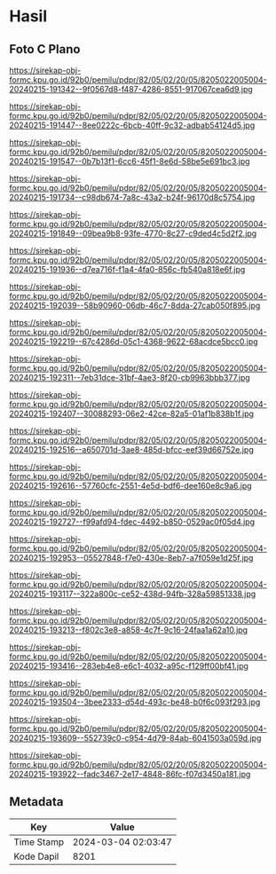 # Hasil

## Foto C Plano

https://sirekap-obj-formc.kpu.go.id/92b0/pemilu/pdpr/82/05/02/20/05/8205022005004-20240215-191342--9f0567d8-f487-4286-8551-917067cea6d9.jpg

https://sirekap-obj-formc.kpu.go.id/92b0/pemilu/pdpr/82/05/02/20/05/8205022005004-20240215-191447--8ee0222c-6bcb-40ff-9c32-adbab54124d5.jpg

https://sirekap-obj-formc.kpu.go.id/92b0/pemilu/pdpr/82/05/02/20/05/8205022005004-20240215-191547--0b7b13f1-6cc6-45f1-8e6d-58be5e691bc3.jpg

https://sirekap-obj-formc.kpu.go.id/92b0/pemilu/pdpr/82/05/02/20/05/8205022005004-20240215-191734--c98db674-7a8c-43a2-b24f-96170d8c5754.jpg

https://sirekap-obj-formc.kpu.go.id/92b0/pemilu/pdpr/82/05/02/20/05/8205022005004-20240215-191849--09bea9b8-93fe-4770-8c27-c9ded4c5d2f2.jpg

https://sirekap-obj-formc.kpu.go.id/92b0/pemilu/pdpr/82/05/02/20/05/8205022005004-20240215-191936--d7ea716f-f1a4-4fa0-856c-fb540a818e6f.jpg

https://sirekap-obj-formc.kpu.go.id/92b0/pemilu/pdpr/82/05/02/20/05/8205022005004-20240215-192039--58b90960-06db-46c7-8dda-27cab050f895.jpg

https://sirekap-obj-formc.kpu.go.id/92b0/pemilu/pdpr/82/05/02/20/05/8205022005004-20240215-192219--67c4286d-05c1-4368-9622-68acdce5bcc0.jpg

https://sirekap-obj-formc.kpu.go.id/92b0/pemilu/pdpr/82/05/02/20/05/8205022005004-20240215-192311--7eb31dce-31bf-4ae3-8f20-cb9963bbb377.jpg

https://sirekap-obj-formc.kpu.go.id/92b0/pemilu/pdpr/82/05/02/20/05/8205022005004-20240215-192407--30088293-06e2-42ce-82a5-01af1b838b1f.jpg

https://sirekap-obj-formc.kpu.go.id/92b0/pemilu/pdpr/82/05/02/20/05/8205022005004-20240215-192516--a650701d-3ae8-485d-bfcc-eef39d66752e.jpg

https://sirekap-obj-formc.kpu.go.id/92b0/pemilu/pdpr/82/05/02/20/05/8205022005004-20240215-192616--57760cfc-2551-4e5d-bdf6-dee160e8c9a6.jpg

https://sirekap-obj-formc.kpu.go.id/92b0/pemilu/pdpr/82/05/02/20/05/8205022005004-20240215-192727--f99afd94-fdec-4492-b850-0529ac0f05d4.jpg

https://sirekap-obj-formc.kpu.go.id/92b0/pemilu/pdpr/82/05/02/20/05/8205022005004-20240215-192953--05527848-f7e0-430e-8eb7-a7f059e1d25f.jpg

https://sirekap-obj-formc.kpu.go.id/92b0/pemilu/pdpr/82/05/02/20/05/8205022005004-20240215-193117--322a800c-ce52-438d-94fb-328a59851338.jpg

https://sirekap-obj-formc.kpu.go.id/92b0/pemilu/pdpr/82/05/02/20/05/8205022005004-20240215-193213--f802c3e8-a858-4c7f-9c16-24faa1a62a10.jpg

https://sirekap-obj-formc.kpu.go.id/92b0/pemilu/pdpr/82/05/02/20/05/8205022005004-20240215-193416--283eb4e8-e6c1-4032-a95c-f129ff00bf41.jpg

https://sirekap-obj-formc.kpu.go.id/92b0/pemilu/pdpr/82/05/02/20/05/8205022005004-20240215-193504--3bee2333-d54d-493c-be48-b0f6c093f293.jpg

https://sirekap-obj-formc.kpu.go.id/92b0/pemilu/pdpr/82/05/02/20/05/8205022005004-20240215-193609--552739c0-c954-4d79-84ab-6041503a059d.jpg

https://sirekap-obj-formc.kpu.go.id/92b0/pemilu/pdpr/82/05/02/20/05/8205022005004-20240215-193922--fadc3467-2e17-4848-86fc-f07d3450a181.jpg


## Metadata

| Key        | Value               |
| ---------- | ------------------- |
| Time Stamp | 2024-03-04 02:03:47 |
| Kode Dapil | 8201                |



